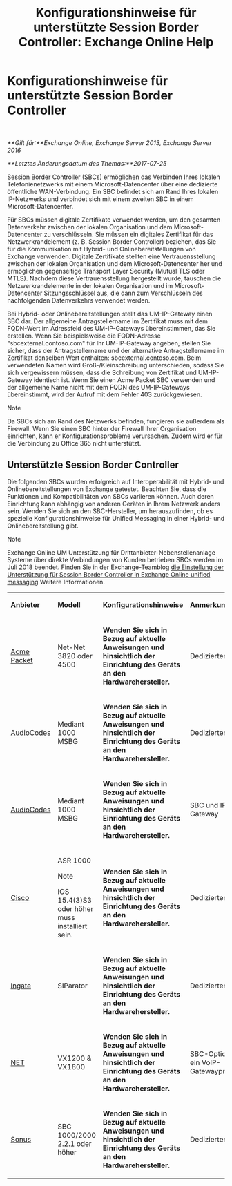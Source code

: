 ﻿---
title: 'Konfigurationshinweise für unterstützte Session Border Controller: Exchange Online Help'
TOCTitle: Konfigurationshinweise für unterstützte Session Border Controller
ms:assetid: d161f94a-a243-4294-93b3-2bf1dc17b59f
ms:mtpsurl: https://technet.microsoft.com/de-de/library/JJ673565(v=EXCHG.150)
ms:contentKeyID: 50554914
ms.date: 05/23/2018
mtps_version: v=EXCHG.150
ms.translationtype: MT
---

# Konfigurationshinweise für unterstützte Session Border Controller

 

_**Gilt für:**Exchange Online, Exchange Server 2013, Exchange Server 2016_

_**Letztes Änderungsdatum des Themas:**2017-07-25_

Session Border Controller (SBCs) ermöglichen das Verbinden Ihres lokalen Telefonienetzwerks mit einem Microsoft-Datencenter über eine dedizierte öffentliche WAN-Verbindung. Ein SBC befindet sich am Rand Ihres lokalen IP-Netzwerks und verbindet sich mit einem zweiten SBC in einem Microsoft-Datencenter.

Für SBCs müssen digitale Zertifikate verwendet werden, um den gesamten Datenverkehr zwischen der lokalen Organisation und dem Microsoft-Datencenter zu verschlüsseln. Sie müssen ein digitales Zertifikat für das Netzwerkrandelement (z. B. Session Border Controller) beziehen, das Sie für die Kommunikation mit Hybrid- und Onlinebereitstellungen von Exchange verwenden. Digitale Zertifikate stellten eine Vertrauensstellung zwischen der lokalen Organisation und dem Microsoft-Datencenter her und ermöglichen gegenseitige Transport Layer Security (Mutual TLS oder MTLS). Nachdem diese Vertrauensstellung hergestellt wurde, tauschen die Netzwerkrandelemente in der lokalen Organisation und im Microsoft-Datencenter Sitzungsschlüssel aus, die dann zum Verschlüsseln des nachfolgenden Datenverkehrs verwendet werden.

Bei Hybrid- oder Onlinebereitstellungen stellt das UM-IP-Gateway einen SBC dar. Der allgemeine Antragstellername im Zertifikat muss mit dem FQDN-Wert im Adressfeld des UM-IP-Gateways übereinstimmen, das Sie erstellen. Wenn Sie beispielsweise die FQDN-Adresse "sbcexternal.contoso.com" für Ihr UM-IP-Gateway angeben, stellen Sie sicher, dass der Antragstellername und der alternative Antragstellername im Zertifikat denselben Wert enthalten: sbcexternal.contoso.com. Beim verwendeten Namen wird Groß-/Kleinschreibung unterschieden, sodass Sie sich vergewissern müssen, dass die Schreibung von Zertifikat und UM-IP-Gateway identisch ist. Wenn Sie einen Acme Packet SBC verwenden und der allgemeine Name nicht mit dem FQDN des UM-IP-Gateways übereinstimmt, wird der Aufruf mit dem Fehler 403 zurückgewiesen.


> [!NOTE]
> Da SBCs sich am Rand des Netzwerks befinden, fungieren sie außerdem als Firewall. Wenn Sie einen SBC hinter der Firewall Ihrer Organisation einrichten, kann er Konfigurationsprobleme verursachen. Zudem wird er für die Verbindung zu Office 365 nicht unterstützt.



## Unterstützte Session Border Controller

Die folgenden SBCs wurden erfolgreich auf Interoperabilität mit Hybrid- und Onlinebereitstellungen von Exchange getestet. Beachten Sie, dass die Funktionen und Kompatibilitäten von SBCs variieren können. Auch deren Einrichtung kann abhängig von anderen Geräten in Ihrem Netzwerk anders sein. Wenden Sie sich an den SBC-Hersteller, um herauszufinden, ob es spezielle Konfigurationshinweise für Unified Messaging in einer Hybrid- und Onlinebereitstellung gibt.


> [!NOTE]
> Exchange Online UM Unterstützung für Drittanbieter-Nebenstellenanlage Systeme über direkte Verbindungen von Kunden betrieben SBCs werden im Juli 2018 beendet. Finden Sie in der Exchange-Teamblog <A href="https://blogs.technet.microsoft.com/exchange/2017/07/18/discontinuation-of-support-for-session-border-controllers-in-exchange-online-unified-messaging/">die Einstellung der Unterstützung für Session Border Controller in Exchange Online unified messaging</A> Weitere Informationen.




<table>
<colgroup>
<col style="width: 25%" />
<col style="width: 25%" />
<col style="width: 25%" />
<col style="width: 25%" />
</colgroup>
<tbody>
<tr class="odd">
<td><p><strong>Anbieter</strong></p></td>
<td><p><strong>Modell</strong></p></td>
<td><p><strong>Konfigurationshinweise</strong></p></td>
<td><p><strong>Anmerkungen</strong></p></td>
</tr>
<tr class="even">
<td><p><a href="http://www.acmepacket.com">Acme Packet</a></p></td>
<td><p>Net-Net 3820 oder 4500</p></td>
<td><p><strong>Wenden Sie sich in Bezug auf aktuelle Anweisungen und hinsichtlich der Einrichtung des Geräts an den Hardwarehersteller.</strong></p></td>
<td><p>Dedizierter SBC</p></td>
</tr>
<tr class="odd">
<td><p><a href="https://www.audiocodes.com">AudioCodes</a></p></td>
<td><p>Mediant 1000 MSBG</p></td>
<td><p><strong>Wenden Sie sich in Bezug auf aktuelle Anweisungen und hinsichtlich der Einrichtung des Geräts an den Hardwarehersteller.</strong></p></td>
<td><p>Dedizierter SBC</p></td>
</tr>
<tr class="even">
<td><p><a href="https://www.audiocodes.com">AudioCodes</a></p></td>
<td><p>Mediant 1000 MSBG</p></td>
<td><p><strong>Wenden Sie sich in Bezug auf aktuelle Anweisungen und hinsichtlich der Einrichtung des Geräts an den Hardwarehersteller.</strong></p></td>
<td><p>SBC und IP-Gateway</p></td>
</tr>
<tr class="odd">
<td><p><a href="https://www.cisco.com/c/dam/en/us/solutions/collateral/enterprise-networks/unified-access/cube-asr-release-10-0.pdf">Cisco</a></p></td>
<td><p>ASR 1000</p>

> [!NOTE]
> IOS 15.4(3)S3 oder höher muss installiert sein.


</td>
<td><p><strong>Wenden Sie sich in Bezug auf aktuelle Anweisungen und hinsichtlich der Einrichtung des Geräts an den Hardwarehersteller.</strong></p></td>
<td><p>Dedizierter SBC</p></td>
</tr>
<tr class="even">
<td><p><a href="https://www.ingate.com/">Ingate</a></p></td>
<td><p>SIParator</p></td>
<td><p><strong>Wenden Sie sich in Bezug auf aktuelle Anweisungen und hinsichtlich der Einrichtung des Geräts an den Hardwarehersteller.</strong></p></td>
<td><p>Dedizierter SBC</p></td>
</tr>
<tr class="odd">
<td><p><a href="http://www.net.com">NET</a></p></td>
<td><p>VX1200 &amp; VX1800</p></td>
<td><p><strong>Wenden Sie sich in Bezug auf aktuelle Anweisungen und hinsichtlich der Einrichtung des Geräts an den Hardwarehersteller.</strong></p></td>
<td><p>SBC-Option für ein VoIP-Gatewayprodukt</p></td>
</tr>
<tr class="even">
<td><p><a href="http://www.sonus.net/">Sonus</a></p></td>
<td><p>SBC 1000/2000 2.2.1 oder höher</p></td>
<td><p><strong>Wenden Sie sich in Bezug auf aktuelle Anweisungen und hinsichtlich der Einrichtung des Geräts an den Hardwarehersteller.</strong></p></td>
<td><p>Dedizierter SBC</p></td>
</tr>
</tbody>
</table>

